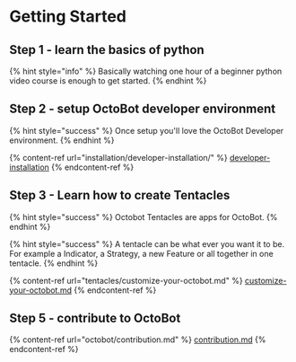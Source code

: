 # Getting Started

## Step 1 - learn the basics of python

{% hint style="info" %}
Basically watching one hour of a beginner python video course is enough to get started.
{% endhint %}

## Step 2 - setup OctoBot developer environment

{% hint style="success" %}
Once setup you'll love the OctoBot Developer environment.
{% endhint %}

{% content-ref url="installation/developer-installation/" %}
[developer-installation](installation/developer-installation/)
{% endcontent-ref %}

## Step 3 - Learn how to create Tentacles&#x20;

{% hint style="success" %}
Octobot Tentacles are apps for OctoBot.
{% endhint %}

{% hint style="success" %}
A tentacle can be what ever you want it to be. For example a Indicator, a Strategy, a new Feature or all together in one tentacle.
{% endhint %}

{% content-ref url="tentacles/customize-your-octobot.md" %}
[customize-your-octobot.md](tentacles/customize-your-octobot.md)
{% endcontent-ref %}

## Step 5 - contribute to OctoBot

{% content-ref url="octobot/contribution.md" %}
[contribution.md](octobot/contribution.md)
{% endcontent-ref %}
